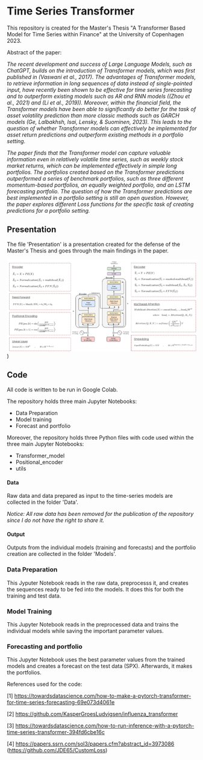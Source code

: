 # Time Series Transformer

This repository is created for the Master's Thesis "A Transformer Based Model for Time Series within Finance" at the University of Copenhagen 2023.

Abstract of the paper: 

*The recent development and success of Large Language Models, such as ChatGPT, builds
on the introduction of Transformer models, which was first published in (Vaswani et al.,
2017). The advantages of Transformer models, to retrieve information in long sequences of
data instead of single-pointed input, have recently been shown to be effective for time series
forecasting and to outperform existing models such as AR and RNN models ((Zhou et al.,
2021) and (Li et al., 2019)). Moreover, within the financial field, the Transformer models
have been able to significantly do better for the task of asset volatility prediction than more
classic methods such as GARCH models (Ge, Lalbakhsh, Isai, Lensky, & Suominen, 2023).
This leads to the question of whether Transformer models can effectively be implemented
for asset return predictions and outperform existing methods in a portfolio setting.*

*The paper finds that the Transformer model can capture
valuable information even in relatively volatile time series, such as weekly stock market
returns, which can be implemented effectively in simple long portfolios. The portfolios
created based on the Transformer predictions outperformed a series of benchmark portfolios,
such as three different momentum-based portfolios, an equally weighted portfolio, and an
LSTM forecasting portfolio.
The question of how the Transformer predictions are best implemented in a portfolio setting
is still an open question. However, the paper explores different Loss functions for the specific
task of creating predictions for a portfolio setting.*

## Presentation

The file 'Presentation' is a presentation created for the defense of the Master's Thesis and goes through the main findings in the paper.

![Image Alt text](/Images/Transformer_model.png "Optional title"))

## Code
All code is written to be run in Google Colab.

The repository holds three main Jupyter Notebooks:
- Data Preparation
- Model training
- Forecast and portfolio

Moreover, the repository holds three Python files with code used within the three main Jupyter Notebooks:
- Transformer_model 
- Positional_encoder
- utils

#### Data
Raw data and data prepared as input to the time-series models are collected in the folder 'Data'.

*Notice: All raw data has been removed for the publication of the repository since I do not have the right to share it.*

#### Output
Outputs from the individual models (training and forecasts) and the portfolio creation are collected in the folder 'Models'.


### Data Preparation
This Jyputer Notebook reads in the raw data, preprocesss it, and creates the sequences ready to be fed into the models. It does this for both the training and test data.

### Model Training
This Jupyter Notebook reads in the preprocessed data and trains the individual models while saving the important parameter values.

### Forecasting and portfolio
This Jupyter Notebook uses the best parameter values from the trained models and creates a forecast on the test data (SPX). Afterwards, it makes the portfolios.

References used for the code:

[1] https://towardsdatascience.com/how-to-make-a-pytorch-transformer-for-time-series-forecasting-69e073d4061e 

[2] https://github.com/KasperGroesLudvigsen/influenza_transformer

[3] https://towardsdatascience.com/how-to-run-inference-with-a-pytorch-time-series-transformer-394fd6cbe16c

[4] https://papers.ssrn.com/sol3/papers.cfm?abstract_id=3973086 (https://github.com/JDE65/CustomLoss)


